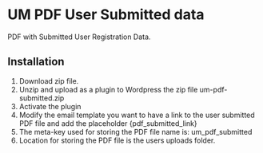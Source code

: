 # UM PDF User Submitted data
PDF with Submitted User Registration Data.

## Installation

1. Download zip file. 
2. Unzip and upload as a plugin to Wordpress the zip file um-pdf-submitted.zip
3. Activate the plugin
4. Modify the email template you want to have a link to the user submitted PDF file and add the placeholder {pdf_submitted_link}
5. The meta-key used for storing the PDF file name is: um_pdf_submitted
6. Location for storing the PDF file is the users uploads folder.
